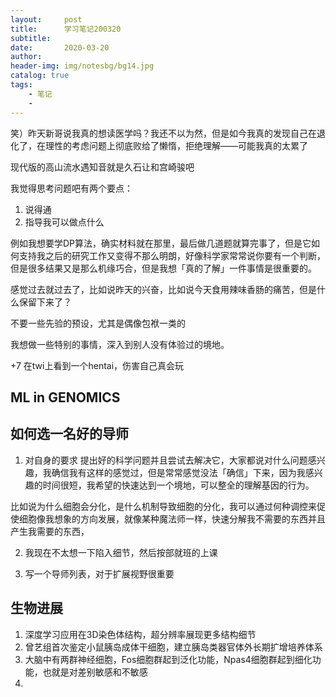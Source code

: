 ```yaml
---
layout:     post
title:      学习笔记200320
subtitle:   
date:       2020-03-20
author:     
header-img: img/notesbg/bg14.jpg
catalog: true
tags:
    - 笔记
    - 
---
```

笑）昨天新哥说我真的想读医学吗？我还不以为然，但是如今我真的发现自己在退化了，在理性的考虑问题上彻底败给了懒惰，拒绝理解——可能我真的太累了

现代版的高山流水遇知音就是久石让和宫崎骏吧

我觉得思考问题吧有两个要点：
1. 说得通
2. 指导我可以做点什么

例如我想要学DP算法，确实材料就在那里，最后做几道题就算完事了，但是它如何支持我之后的研究工作又变得不那么明朗，好像科学家常常说你要有一个判断，但是很多结果又是那么机缘巧合，但是我想「真的了解」一件事情是很重要的。

感觉过去就过去了，比如说昨天的兴奋，比如说今天食用辣味香肠的痛苦，但是什么保留下来了？

不要一些先验的预设，尤其是偶像包袱一类的

我想做一些特别的事情，深入到别人没有体验过的境地。

+7 在twi上看到一个hentai，伤害自己真会玩
## ML in GENOMICS

## 如何选一名好的导师
1. 对自身的要求
提出好的科学问题并且尝试去解决它，大家都说对什么问题感兴趣，我确信我有这样的感觉过，但是常常感觉没法「确信」下来，因为我感兴趣的时间很短，我希望的快速达到一个境地，可以整全的理解基因的行为。

比如说为什么细胞会分化，是什么机制导致细胞的分化，我可以通过何种调控来促使细胞像我想象的方向发展，就像某种魔法师一样，快速分解我不需要的东西并且产生我需要的东西，

2. 我现在不太想一下陷入细节，然后按部就班的上课

3. 写一个导师列表，对于扩展视野很重要

## 生物进展
1. 深度学习应用在3D染色体结构，超分辨率展现更多结构细节
2. 曾艺组首次鉴定小鼠胰岛成体干细胞，建立胰岛类器官体外长期扩增培养体系
3. 大脑中有两群神经细胞，Fos细胞群起到泛化功能，Npas4细胞群起到细化功能，也就是对差别敏感和不敏感
4. 

